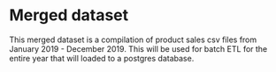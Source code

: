 # Merged dataset

This merged dataset is a compilation of product sales csv files from January 2019 - December 2019.
This will be used for batch ETL for the entire year that will loaded to a postgres database.